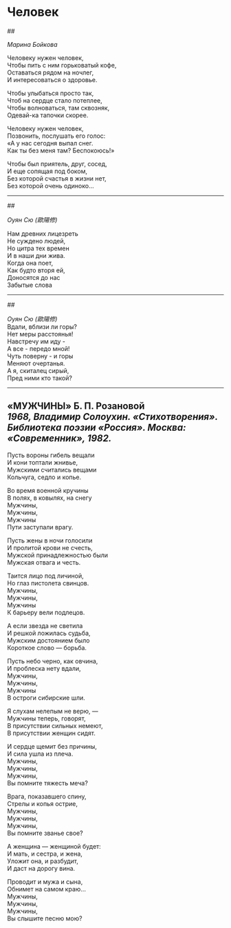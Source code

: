 # Человек

##<footer><cite>Марина Бойкова</cite></footer>

Человеку нужен человек,  
Чтобы пить с ним горьковатый кофе,  
Оставаться рядом на ночлег,  
И интересоваться о здоровье.  

Чтобы улыбаться просто так,  
Чтоб на сердце стало потеплее,  
Чтобы волноваться, там сквозняк,  
Одевай-ка тапочки скорее.

Человеку нужен человек,  
Позвонить, послушать его голос:  
«А у нас сегодня выпал снег.  
Как ты без меня там? Беспокоюсь!»

Чтобы был приятель, друг, сосед,  
И еще сопящая под боком,  
Без которой счастья в жизни нет,  
Без которой очень одиноко...

***
##<footer><cite>Оуян Сю (歐陽修)</cite></footer>

Нам древних лицезреть  
Не суждено людей,  
Но цитра тех времен  
И в наши дни жива.  
Когда она поет,  
Как будто вторя ей,  
Доносятся до нас  
Забытые слова

*** 
##<footer><cite>Оуян Сю (歐陽修)</cite></footer>
Вдали, вблизи ли горы?  
Нет меры расстоянья!  
Навстречу им иду -  
А все - передо мной!  
Чуть поверну - и горы  
Меняют очертанья.  
А я, скиталец сирый,  
Пред ними кто такой?

*** 
## «МУЖЧИНЫ» Б. П. Розановой <footer><cite>1968, Владимир Солоухин. «Стихотворения». Библиотека поэзии «Россия». Москва: «Современник», 1982.</cite></footer>

Пусть вороны гибель вещали  
И кони топтали жнивье,  
Мужскими считались вещами  
Кольчуга, седло и копье.

Во время военной кручины  
В полях, в ковылях, на снегу  
Мужчины,  
Мужчины,  
Мужчины  
Пути заступали врагу.

Пусть жены в ночи голосили  
И пролитой крови не счесть,  
Мужской принадлежностью были  
Мужская отвага и честь.

Таится лицо под личиной,  
Но глаз пистолета свинцов.  
Мужчины,  
Мужчины,  
Мужчины  
К барьеру вели подлецов.

А если звезда не светила  
И решкой ложилась судьба,  
Мужским достоянием было  
Короткое слово — борьба.

Пусть небо черно, как овчина,  
И проблеска нету вдали,  
Мужчины,  
Мужчины,  
Мужчины  
В остроги сибирские шли.

Я слухам нелепым не верю, —  
Мужчины теперь, говорят,  
В присутствии сильных немеют,  
В присутствии женщин сидят.

И сердце щемит без причины,  
И сила ушла из плеча.  
Мужчины,  
Мужчины,  
Мужчины,  
Вы помните тяжесть меча?

Врага, показавшего спину,  
Стрелы и копья острие,  
Мужчины,  
Мужчины,  
Мужчины,  
Вы помните званье свое?

А женщина — женщиной будет:  
И мать, и сестра, и жена,  
Уложит она, и разбудит,  
И даст на дорогу вина. 

Проводит и мужа и сына,  
Обнимет на самом краю...  
Мужчины,  
Мужчины,  
Мужчины,  
Вы слышите песню мою?
